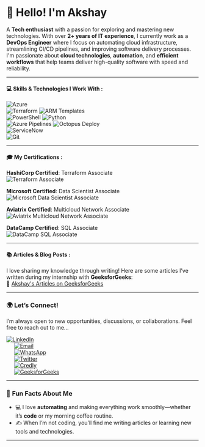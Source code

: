 # 👋 **Hello! I'm Akshay** 

A **Tech enthusiast** with a passion for exploring and mastering new technologies. With over **2+ years of IT experience**, I currently work as a **DevOps Engineer** where I focus on automating cloud infrastructure, streamlining CI/CD pipelines, and improving software delivery processes. I'm passionate about **cloud technologies**, **automation**, and **efficient workflows** that help teams deliver high-quality software with speed and reliability.


---

#### 💻 Skills & Technologies I Work With : 


 ![Azure](https://img.shields.io/badge/-Azure-0089D6?style=flat&logo=microsoft-azure&logoColor=ffffff)  
 ![Terraform](https://img.shields.io/badge/-Terraform-7E34C5?style=flat&logo=terraform&logoColor=ffffff)  ![ARM Templates](https://img.shields.io/badge/-ARM%20Templates-D92E3E?style=flat&logo=microsoft&logoColor=ffffff)  
 ![PowerShell](https://img.shields.io/badge/-PowerShell-2C92C0?style=flat&logo=powershell&logoColor=ffffff)  ![Python](https://img.shields.io/badge/-Python-3776AB?style=flat&logo=python&logoColor=ffffff)  
 ![Azure Pipelines](https://img.shields.io/badge/-Azure%20Pipelines-00A1D6?style=flat&logo=azure-pipelines&logoColor=ffffff)  ![Octopus Deploy](https://img.shields.io/badge/-Octopus%20Deploy-27C6DC?style=flat&logo=octopus-deploy&logoColor=ffffff)  
 ![ServiceNow](https://img.shields.io/badge/-ServiceNow-2A3C55?style=flat&logo=servicenow&logoColor=ffffff)  
![Git](https://img.shields.io/badge/-Git-F05032?style=flat&logo=git&logoColor=ffffff)

---

#### 🎓 My Certifications : 

**HashiCorp Certified**: Terraform Associate  
  ![Terraform Associate](https://img.shields.io/badge/HashiCorp-Terraform%20Associate-7E34C5?style=flat&logo=terraform&logoColor=ffffff)
  
**Microsoft Certified**: Data Scientist Associate  
  ![Microsoft Data Scientist Associate](https://img.shields.io/badge/Microsoft-Data%20Scientist%20Associate-0078D4?style=flat&logo=microsoft&logoColor=ffffff)

**Aviatrix Certified**: Multicloud Network Associate  
  ![Aviatrix Multicloud Network Associate](https://img.shields.io/badge/Aviatrix-Multicloud%20Network%20Associate-00A9E0?style=flat&logo=aviatrix&logoColor=ffffff)

**DataCamp Certified**: SQL Associate  
  ![DataCamp SQL Associate](https://img.shields.io/badge/DataCamp-SQL%20Associate-00A9E0?style=flat&logo=datacamp&logoColor=ffffff)


---

#### 📚 Articles & Blog Posts : 

I love sharing my knowledge through writing! Here are some articles I’ve written during my internship with **GeeksforGeeks**:  
🔗 [Akshay's Articles on GeeksforGeeks](https://www.geeksforgeeks.org/user/akshaybotre203/contributions/)

---
### 🌍 **Let’s Connect!**

I’m always open to new opportunities, discussions, or collaborations. Feel free to reach out to me...

[![LinkedIn](https://img.shields.io/badge/LinkedIn-0A66C2?style=flat&logo=linkedin&logoColor=ffffff)](https://www.linkedin.com/in/akshaybotre/)  
&nbsp;&nbsp;&nbsp;&nbsp;
[![Email](https://img.shields.io/badge/Email-D14836?style=flat&logo=gmail&logoColor=ffffff)](mailto:akshaybotre203@gmail.com)  
&nbsp;&nbsp;&nbsp;&nbsp;
[![WhatsApp](https://img.shields.io/badge/WhatsApp-25D366?style=flat&logo=whatsapp&logoColor=ffffff)](https://wa.me/yourwhatsapplink)  
&nbsp;&nbsp;&nbsp;&nbsp;
[![Twitter](https://img.shields.io/badge/Twitter-1DA1F2?style=flat&logo=twitter&logoColor=ffffff)](https://twitter.com/yourtwitterhandle)  
&nbsp;&nbsp;&nbsp;&nbsp;
[![Credly](https://img.shields.io/badge/Credly-0085FF?style=flat&logo=credly&logoColor=ffffff)](https://www.credly.com/users/yourcredlyprofile)  
&nbsp;&nbsp;&nbsp;&nbsp;
[![GeeksforGeeks](https://img.shields.io/badge/GeeksforGeeks-183153?style=flat&logo=geeksforgeeks&logoColor=ffffff)](https://www.geeksforgeeks.org/user/akshaybotre203/contributions/)

---

### 🧩 **Fun Facts About Me**

- 💻 I love **automating** and making everything work smoothly—whether it’s **code** or my morning coffee routine.  
- ✍️ When I’m not coding, you’ll find me writing articles or learning new tools and technologies.  

---


